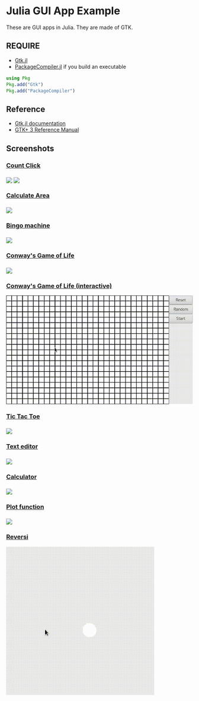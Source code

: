 # Julia GUI App Example

These are GUI apps in Julia. They are made of GTK.

## REQUIRE
- [Gtk.jl](https://github.com/JuliaGraphics/Gtk.jl)
- [PackageCompiler.jl](https://github.com/JuliaLang/PackageCompiler.jl) if you build an executable

```julia
using Pkg
Pkg.add("Gtk")
Pkg.add("PackageCompiler")
```

## Reference
- [Gtk.jl documentation](http://juliagraphics.github.io/Gtk.jl/latest/)
- [GTK+ 3 Reference Manual](https://developer.gnome.org/gtk3/stable/)

## Screenshots
### [Count Click](./example/CountClick)
<img src="screenshots/click.png" align="middle" />

<img src="screenshots/clickreset.png" align="middle" />

### [Calculate Area](./example/CalArea)
<img src="screenshots/calarea.png" align="middle" />

### [Bingo machine](./example/BingoMachine)
<img src="screenshots/bingomachine.png" align="middle" />

### [Conway's Game of Life](./example/GameOfLife)
<img src="screenshots/gol.png" align="middle" />

### [Conway's Game of Life (interactive)](./example/GameOfLifeGUI)
<img src="screenshots/gameoflife_interact.gif" align="middle" />

### [Tic Tac Toe](./example/Tictactoe)
<img src="screenshots/tictactoe.png" align="middle" />

### [Text editor](./example/TextEditor)

<img src="screenshots/texteditor.png" align="middle" />

### [Calculator](./example/Calculator)
<img src="screenshots/calculator.png" align="middle" />

### [Plot function](./example/Plotfunction)
<img src="screenshots/plotfunction.png" align="middle" />

### [Reversi](./example/Reversi)
<img src="screenshots/reversi.gif" align="middle" />

